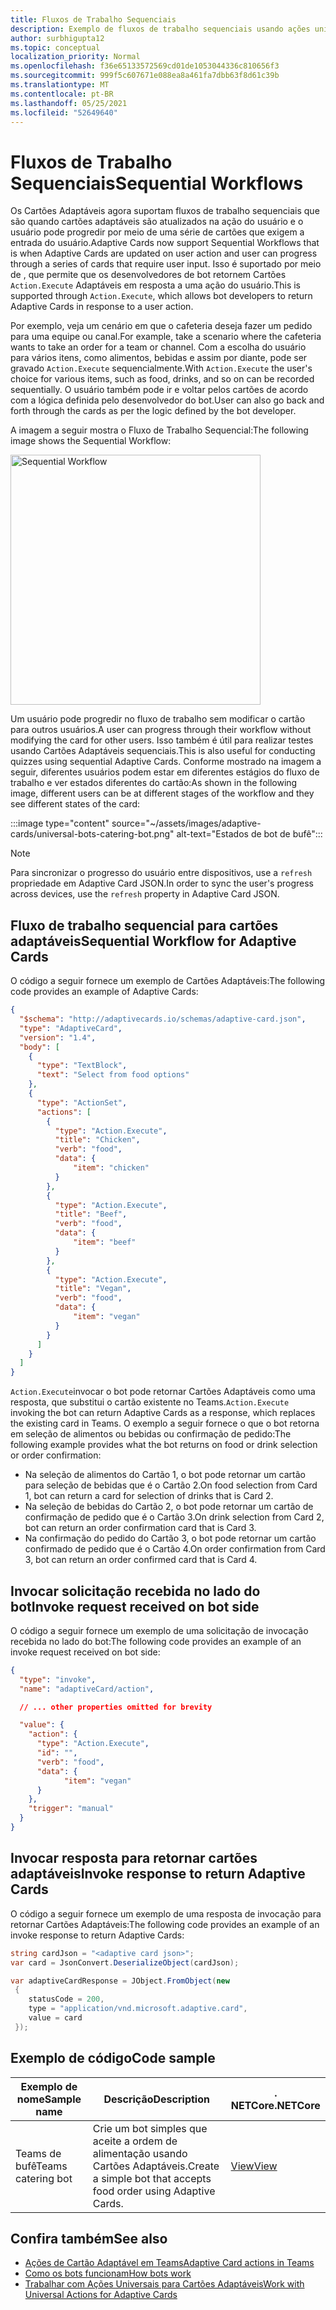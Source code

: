 ```yaml
---
title: Fluxos de Trabalho Sequenciais
description: Exemplo de fluxos de trabalho sequenciais usando ações universais
author: surbhigupta12
ms.topic: conceptual
localization_priority: Normal
ms.openlocfilehash: f36e65133572569cd01de1053044336c810656f3
ms.sourcegitcommit: 999f5c607671e088ea8a461fa7dbb63f8d61c39b
ms.translationtype: MT
ms.contentlocale: pt-BR
ms.lasthandoff: 05/25/2021
ms.locfileid: "52649640"
---
```

# <a name="sequential-workflows"></a><span data-ttu-id="0d5ac-103">Fluxos de Trabalho Sequenciais</span><span class="sxs-lookup"><span data-stu-id="0d5ac-103">Sequential Workflows</span></span>

<span data-ttu-id="0d5ac-104">Os Cartões Adaptáveis agora suportam fluxos de trabalho sequenciais que são quando cartões adaptáveis são atualizados na ação do usuário e o usuário pode progredir por meio de uma série de cartões que exigem a entrada do usuário.</span><span class="sxs-lookup"><span data-stu-id="0d5ac-104">Adaptive Cards now support Sequential Workflows that is when Adaptive Cards are updated on user action and user can progress through a series of cards that require user input.</span></span> <span data-ttu-id="0d5ac-105">Isso é suportado por meio de , que permite que os desenvolvedores de bot retornem Cartões `Action.Execute` Adaptáveis em resposta a uma ação do usuário.</span><span class="sxs-lookup"><span data-stu-id="0d5ac-105">This is supported through `Action.Execute`, which allows bot developers to return Adaptive Cards in response to a user action.</span></span>

<span data-ttu-id="0d5ac-106">Por exemplo, veja um cenário em que o cafeteria deseja fazer um pedido para uma equipe ou canal.</span><span class="sxs-lookup"><span data-stu-id="0d5ac-106">For example, take a scenario where the cafeteria wants to take an order for a team or channel.</span></span> <span data-ttu-id="0d5ac-107">Com a escolha do usuário para vários itens, como alimentos, bebidas e assim por diante, pode ser gravado `Action.Execute` sequencialmente.</span><span class="sxs-lookup"><span data-stu-id="0d5ac-107">With `Action.Execute` the user's choice for various items, such as food, drinks, and so on can be recorded sequentially.</span></span> <span data-ttu-id="0d5ac-108">O usuário também pode ir e voltar pelos cartões de acordo com a lógica definida pelo desenvolvedor do bot.</span><span class="sxs-lookup"><span data-stu-id="0d5ac-108">User can also go back and forth through the cards as per the logic defined by the bot developer.</span></span> <br/>

<span data-ttu-id="0d5ac-109">A imagem a seguir mostra o Fluxo de Trabalho Sequencial:</span><span class="sxs-lookup"><span data-stu-id="0d5ac-109">The following image shows the Sequential Workflow:</span></span>

<img src="~/assets/images/bots/sequentialWorkflow.gif" alt="Sequential Workflow" width="400"/>

<span data-ttu-id="0d5ac-110">Um usuário pode progredir no fluxo de trabalho sem modificar o cartão para outros usuários.</span><span class="sxs-lookup"><span data-stu-id="0d5ac-110">A user can progress through their workflow without modifying the card for other users.</span></span> <span data-ttu-id="0d5ac-111">Isso também é útil para realizar testes usando Cartões Adaptáveis sequenciais.</span><span class="sxs-lookup"><span data-stu-id="0d5ac-111">This is also useful for conducting quizzes using sequential Adaptive Cards.</span></span> <span data-ttu-id="0d5ac-112">Conforme mostrado na imagem a seguir, diferentes usuários podem estar em diferentes estágios do fluxo de trabalho e ver estados diferentes do cartão:</span><span class="sxs-lookup"><span data-stu-id="0d5ac-112">As shown in the following image, different users can be at different stages of the workflow and they see different states of the card:</span></span>

:::image type="content" source="~/assets/images/adaptive-cards/universal-bots-catering-bot.png" alt-text="Estados de bot de bufê":::

> [!NOTE]
> <span data-ttu-id="0d5ac-114">Para sincronizar o progresso do usuário entre dispositivos, use a `refresh` propriedade em Adaptive Card JSON.</span><span class="sxs-lookup"><span data-stu-id="0d5ac-114">In order to sync the user's progress across devices, use the `refresh` property in Adaptive Card JSON.</span></span>

## <a name="sequential-workflow-for-adaptive-cards"></a><span data-ttu-id="0d5ac-115">Fluxo de trabalho sequencial para cartões adaptáveis</span><span class="sxs-lookup"><span data-stu-id="0d5ac-115">Sequential Workflow for Adaptive Cards</span></span>

<span data-ttu-id="0d5ac-116">O código a seguir fornece um exemplo de Cartões Adaptáveis:</span><span class="sxs-lookup"><span data-stu-id="0d5ac-116">The following code provides an example of Adaptive Cards:</span></span>

```JSON
{
  "$schema": "http://adaptivecards.io/schemas/adaptive-card.json",
  "type": "AdaptiveCard",
  "version": "1.4",
  "body": [
    {
      "type": "TextBlock",
      "text": "Select from food options"
    },
    { 
      "type": "ActionSet",
      "actions": [
        {
          "type": "Action.Execute",
          "title": "Chicken",
          "verb": "food",
          "data": {
              "item": "chicken"
          }
        },
        {
          "type": "Action.Execute",
          "title": "Beef",
          "verb": "food",
          "data": {
              "item": "beef"
          }
        },
        {
          "type": "Action.Execute",
          "title": "Vegan",
          "verb": "food",
          "data": {
              "item": "vegan"
          }
        }
      ]
    }
  ]
}
```

<span data-ttu-id="0d5ac-117">`Action.Execute`invocar o bot pode retornar Cartões Adaptáveis como uma resposta, que substitui o cartão existente no Teams.</span><span class="sxs-lookup"><span data-stu-id="0d5ac-117">`Action.Execute` invoking the bot can return Adaptive Cards as a response, which replaces the existing card in Teams.</span></span>
<span data-ttu-id="0d5ac-118">O exemplo a seguir fornece o que o bot retorna em seleção de alimentos ou bebidas ou confirmação de pedido:</span><span class="sxs-lookup"><span data-stu-id="0d5ac-118">The following example provides what the bot returns on food or drink selection or order confirmation:</span></span>

* <span data-ttu-id="0d5ac-119">Na seleção de alimentos do Cartão 1, o bot pode retornar um cartão para seleção de bebidas que é o Cartão 2.</span><span class="sxs-lookup"><span data-stu-id="0d5ac-119">On food selection from Card 1, bot can return a card for selection of drinks that is Card 2.</span></span>
* <span data-ttu-id="0d5ac-120">Na seleção de bebidas do Cartão 2, o bot pode retornar um cartão de confirmação de pedido que é o Cartão 3.</span><span class="sxs-lookup"><span data-stu-id="0d5ac-120">On drink selection from Card 2, bot can return an order confirmation card that is Card 3.</span></span>
* <span data-ttu-id="0d5ac-121">Na confirmação do pedido do Cartão 3, o bot pode retornar um cartão confirmado de pedido que é o Cartão 4.</span><span class="sxs-lookup"><span data-stu-id="0d5ac-121">On order confirmation from Card 3, bot can return an order confirmed card that is Card 4.</span></span>

## <a name="invoke-request-received-on-bot-side"></a><span data-ttu-id="0d5ac-122">Invocar solicitação recebida no lado do bot</span><span class="sxs-lookup"><span data-stu-id="0d5ac-122">Invoke request received on bot side</span></span>

<span data-ttu-id="0d5ac-123">O código a seguir fornece um exemplo de uma solicitação de invocação recebida no lado do bot:</span><span class="sxs-lookup"><span data-stu-id="0d5ac-123">The following code provides an example of an invoke request received on bot side:</span></span>

```JSON
{ 
  "type": "invoke",
  "name": "adaptiveCard/action",

  // ... other properties omitted for brevity

  "value": { 
    "action": { 
      "type": "Action.Execute", 
      "id": "", 
      "verb": "food",
      "data": { 
            "item": "vegan"
      } 
    },
    "trigger": "manual" 
  }
}
```

## <a name="invoke-response-to-return-adaptive-cards"></a><span data-ttu-id="0d5ac-124">Invocar resposta para retornar cartões adaptáveis</span><span class="sxs-lookup"><span data-stu-id="0d5ac-124">Invoke response to return Adaptive Cards</span></span>

<span data-ttu-id="0d5ac-125">O código a seguir fornece um exemplo de uma resposta de invocação para retornar Cartões Adaptáveis:</span><span class="sxs-lookup"><span data-stu-id="0d5ac-125">The following code provides an example of an invoke response to return Adaptive Cards:</span></span>

```C#
string cardJson = "<adaptive card json>";
var card = JsonConvert.DeserializeObject(cardJson);

var adaptiveCardResponse = JObject.FromObject(new
 {
    statusCode = 200,
    type = "application/vnd.microsoft.adaptive.card",
    value = card
 });
```

## <a name="code-sample"></a><span data-ttu-id="0d5ac-126">Exemplo de código</span><span class="sxs-lookup"><span data-stu-id="0d5ac-126">Code sample</span></span>

|<span data-ttu-id="0d5ac-127">Exemplo de nome</span><span class="sxs-lookup"><span data-stu-id="0d5ac-127">Sample name</span></span> | <span data-ttu-id="0d5ac-128">Descrição</span><span class="sxs-lookup"><span data-stu-id="0d5ac-128">Description</span></span> | <span data-ttu-id="0d5ac-129">. NETCore</span><span class="sxs-lookup"><span data-stu-id="0d5ac-129">.NETCore</span></span> |
|----------------|-----------------|--------------|
| <span data-ttu-id="0d5ac-130">Teams de bufê</span><span class="sxs-lookup"><span data-stu-id="0d5ac-130">Teams catering bot</span></span> | <span data-ttu-id="0d5ac-131">Crie um bot simples que aceite a ordem de alimentação usando Cartões Adaptáveis.</span><span class="sxs-lookup"><span data-stu-id="0d5ac-131">Create a simple bot that accepts food order using Adaptive Cards.</span></span> |[<span data-ttu-id="0d5ac-132">View</span><span class="sxs-lookup"><span data-stu-id="0d5ac-132">View</span></span>](https://github.com/OfficeDev/Microsoft-Teams-Samples/tree/main/samples/bot-teams-catering/csharp)|

## <a name="see-also"></a><span data-ttu-id="0d5ac-133">Confira também</span><span class="sxs-lookup"><span data-stu-id="0d5ac-133">See also</span></span>

* [<span data-ttu-id="0d5ac-134">Ações de Cartão Adaptável em Teams</span><span class="sxs-lookup"><span data-stu-id="0d5ac-134">Adaptive Card actions in Teams</span></span>](~/task-modules-and-cards/cards/cards-actions.md#adaptive-cards-actions)
* [<span data-ttu-id="0d5ac-135">Como os bots funcionam</span><span class="sxs-lookup"><span data-stu-id="0d5ac-135">How bots work</span></span>](/azure/bot-service/bot-builder-basics?view=azure-bot-service-4.0&preserve-view=true)
* [<span data-ttu-id="0d5ac-136">Trabalhar com Ações Universais para Cartões Adaptáveis</span><span class="sxs-lookup"><span data-stu-id="0d5ac-136">Work with Universal Actions for Adaptive Cards</span></span>](Work-with-universal-actions-for-adaptive-cards.md)

